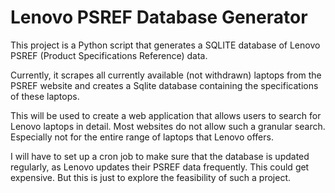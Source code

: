 # Lenovo PSREF Database Generator

This project is a Python script that generates a SQLITE database of Lenovo PSREF (Product Specifications Reference) data.

Currently, it scrapes all currently available (not withdrawn) laptops from the PSREF website and creates a Sqlite database containing the specifications of these laptops.

This will be used to create a web application that allows users to search for Lenovo laptops in detail. Most websites do not allow such a granular search. Especially not for the entire range of laptops that Lenovo offers.

I will have to set up a cron job to make sure that the database is updated regularly, as Lenovo updates their PSREF data frequently. This could get expensive. But this is just to explore the feasibility of such a project.
